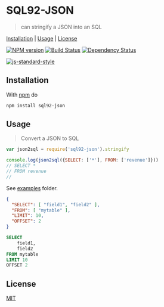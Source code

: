 # SQL92-JSON

> can stringify a JSON into an SQL

[Installation](#installation) |
[Usage](#usage) |
[License](#license)

[![NPM version](https://badge.fury.io/js/sql92-json.svg)](http://badge.fury.io/js/sql92-json) [![Build Status](https://travis-ci.org/fibo/SQL92-JSON.svg?branch=master)](https://travis-ci.org/fibo/SQL92-JSON?branch=master) [![Dependency Status](https://gemnasium.com/fibo/static-props.svg)](https://gemnasium.com/fibo/static-props)

[![js-standard-style](https://cdn.rawgit.com/feross/standard/master/badge.svg)](https://github.com/feross/standard)

## Installation

With [npm](https://npmjs.org/) do

```bash
npm install sql92-json
```

## Usage

> Convert a JSON to SQL

```javascript
var json2sql = require('sql92-json').stringify

console.log(json2sql({SELECT: ['*'], FROM: ['revenue']}))
// SELECT *
// FROM revenue
//
```

See [examples] folder.

```json
{
  "SELECT": [ "field1", "field2" ],
  "FROM": [ "mytable" ],
  "LIMIT": 10,
  "OFFSET": 2
}
```

```sql
SELECT
	field1,
	field2
FROM mytable
LIMIT 10
OFFSET 2
```

## License

[MIT](http://g14n.info/mit-license/)

[examples]: https://github.com/fibo/SQL92-JSON/tree/master/examples
